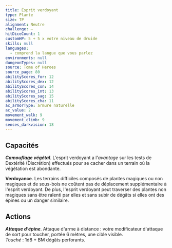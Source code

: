 ```yaml
---
title: Esprit verdoyant
type: Plante
size: TP
alignment: Neutre
challenge: —
hitDiceCount: 1
customHP: 5 + 5 x votre niveau de druide
skills: null
languages:
  - comprend la langue que vous parlez
environments: null
dungeonTypes: null
source: Tome of Heroes
source_page: 80
abilityScores_for: 12
abilityScores_dex: 12
abilityScores_con: 14
abilityScores_int: 13
abilityScores_sag: 15
abilityScores_cha: 11
ac_armorType: armure naturelle
ac_value: 2
movement_walk: 9
movement_climb: 9
senses_darkvision: 18
---
```

## Capacités
_**Camouflage végétal**_. L'esprit verdoyant a l'_avantage_ sur les tests de Dextérité (Discrétion) effectués pour se cacher dans un terrain où la végétation est abondante.

**Verdoyance**. Les terrains difficiles composés de plantes magiques ou non magiques et de sous-bois ne coûtent pas de déplacement supplémentaire à l'esprit verdoyant. De plus, l'esprit verdoyant peut traverser des plantes non magiques sans être ralenti par elles et sans subir de dégâts si elles ont des épines ou un danger similaire.

## Actions
_**Attaque d'épine**_. Attaque d'arme à distance : votre modificateur d'attaque de sort pour toucher, portée 6&nbsp;mètres, une cible visible.  
_Touché_ : 1d8 + BM dégâts perforants.
